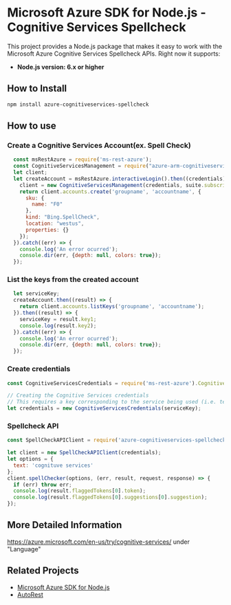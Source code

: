 # Microsoft Azure SDK for Node.js - Cognitive Services Spellcheck

This project provides a Node.js package that makes it easy to work with the Microsoft Azure Cognitive Services Spellcheck APIs. Right now it supports:
- **Node.js version: 6.x or higher**


## How to Install

```bash
npm install azure-cognitiveservices-spellcheck
```

## How to use

### Create a Cognitive Services Account(ex. Spell Check)

```javascript
  const msRestAzure = require('ms-rest-azure');
  const CognitiveServicesManagement = require("azure-arm-cognitiveservices");
  let client;
  let createAccount = msRestAzure.interactiveLogin().then((credentials) => {
    client = new CognitiveServicesManagement(credentials, suite.subscriptionId);
    return client.accounts.create('groupname', 'accountname', {
      sku: {
        name: "F0"
      },
      kind: "Bing.SpellCheck",
      location: "westus",
      properties: {}
    });
  }).catch((err) => {
    console.log('An error ocurred');
    console.dir(err, {depth: null, colors: true});
  });
```

### List the keys from the created account

```javascript
  let serviceKey;
  createAccount.then((result) => {
    return client.accounts.listKeys('groupname', 'accountname');
  }).then((result) => {
    serviceKey = result.key1;
    console.log(result.key2);
  }).catch((err) => {
    console.log('An error ocurred');
    console.dir(err, {depth: null, colors: true});
  });
```

### Create credentials

 ```javascript
 const CognitiveServicesCredentials = require('ms-rest-azure').CognitiveServicesCredentials;

 // Creating the Cognitive Services credentials
 // This requires a key corresponding to the service being used (i.e. text-analytics, etc)
 let credentials = new CognitiveServicesCredentials(serviceKey);
 ```

### Spellcheck API

 ```javascript
 const SpellCheckAPIClient = require('azure-cognitiveservices-spellcheck');

 let client = new SpellCheckAPIClient(credentials);
 let options = {
   text: 'cognituve services'
 };
 client.spellChecker(options, (err, result, request, response) => {
   if (err) throw err;
   console.log(result.flaggedTokens[0].token);
   console.log(result.flaggedTokens[0].suggestions[0].suggestion);
 });
 ```

## More Detailed Information

https://azure.microsoft.com/en-us/try/cognitive-services/ under "Language"

## Related Projects

- [Microsoft Azure SDK for Node.js](https://github.com/Azure/azure-sdk-for-node)
- [AutoRest](https://github.com/Azure/autorest)

